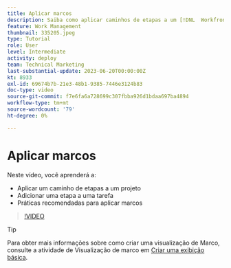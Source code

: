 ```yaml
---
title: Aplicar marcos
description: Saiba como aplicar caminhos de etapas a um [!DNL  Workfront] projeto e associar tarefas-chave como etapas de marco dentro do projeto.
feature: Work Management
thumbnail: 335205.jpeg
type: Tutorial
role: User
level: Intermediate
activity: deploy
team: Technical Marketing
last-substantial-update: 2023-06-20T00:00:00Z
kt: 8933
exl-id: 69674b7b-21e3-48b1-9385-7446e3124b83
doc-type: video
source-git-commit: f7e6fa6a728699c307fbba926d1bdaa697ba4894
workflow-type: tm+mt
source-wordcount: '79'
ht-degree: 0%

---
```


# Aplicar marcos

Neste vídeo, você aprenderá a:

* Aplicar um caminho de etapas a um projeto
* Adicionar uma etapa a uma tarefa
* Práticas recomendadas para aplicar marcos

>[!VIDEO](https://video.tv.adobe.com/v/335205/?quality=12&learn=on)

>[!TIP]
>
>Para obter mais informações sobre como criar uma visualização de Marco, consulte a atividade de Visualização de marco em [Criar uma exibição básica](https://experienceleague.adobe.com/docs/workfront-learn/tutorials-workfront/reporting/basic-reporting/create-a-basic-view.html?lang=en).

